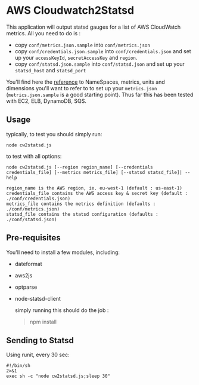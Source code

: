 AWS Cloudwatch2Statsd
==================

This application will output statsd gauges for a list of AWS CloudWatch metrics. All you need to do is :

* copy `conf/metrics.json.sample` into `conf/metrics.json`
* copy `conf/credentials.json.sample` into `conf/credentials.json` and set up your `accessKeyId`, `secretAccessKey` and `region`.
* copy `conf/statsd.json.sample` into `conf/statsd.json` and set up your `statsd_host` and `statsd_port`

You'll find here the [reference](http://docs.aws.amazon.com/AmazonCloudWatch/latest/DeveloperGuide/CW_Support_For_AWS.html "Amazon AWS Cloudwatch reference to NameSpaces, metrics, units and dimensions") to NameSpaces, metrics, units and dimensions you'll want to refer to to set up your `metrics.json` (`metrics.json.sample` is a good starting point). Thus far this has been tested with EC2, ELB, DynamoDB, SQS.

Usage
-------------------

typically, to test you should simply run:

	node cw2statsd.js

to test with all options:

	node cw2statsd.js [--region region_name] [--credentials credentials_file] [--metrics metrics_file] [--statsd statsd_file]| --help

	region_name is the AWS region, ie. eu-west-1 (default : us-east-1)
	credentials_file contains the AWS access key & secret key (default : ./conf/credentials.json)
	metrics_file contains the metrics definition (defaults : ./conf/metrics.json)
	statsd_file contains the statsd configuration (defaults : ./conf/statsd.json)

Pre-requisites
--------------
You'll need to install a few modules, including:
* dateformat
* aws2js
* optparse
* node-statsd-client

	simply running this should do the job :
	> npm install

Sending to Statsd
-------------------

Using runit, every 30 sec:

	#!/bin/sh
	2>&1
	exec sh -c "node cw2statsd.js;sleep 30"
